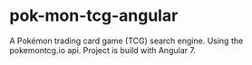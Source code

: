 # pok-mon-tcg-angular
A Pokémon trading card game (TCG) search engine. Using the pokemontcg.io api. Project is build with Angular 7.
